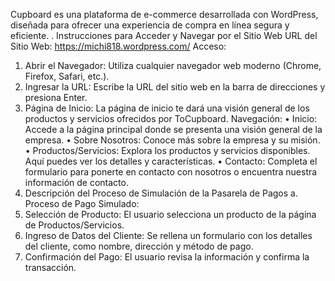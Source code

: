 Cupboard es una plataforma de e-commerce desarrollada con WordPress, diseñada para ofrecer una experiencia de compra en línea segura y eficiente. 
. Instrucciones para Acceder y Navegar por el Sitio Web
URL del Sitio Web: https://michi818.wordpress.com/
Acceso:
1.	Abrir el Navegador: Utiliza cualquier navegador web moderno (Chrome, Firefox, Safari, etc.).
2.	Ingresar la URL: Escribe la URL del sitio web en la barra de direcciones y presiona Enter.
3.	Página de Inicio: La página de inicio te dará una visión general de los productos y servicios ofrecidos por ToCupboard.
Navegación:
•	Inicio: Accede a la página principal donde se presenta una visión general de la empresa.
•	Sobre Nosotros: Conoce más sobre la empresa y su misión.
•	Productos/Servicios: Explora los productos y servicios disponibles. Aquí puedes ver los detalles y características.
•	Contacto: Completa el formulario para ponerte en contacto con nosotros o encuentra nuestra información de contacto.
2. Descripción del Proceso de Simulación de la Pasarela de Pagos
a. Proceso de Pago Simulado:
1.	Selección de Producto: El usuario selecciona un producto de la página de Productos/Servicios.
2.	Ingreso de Datos del Cliente: Se rellena un formulario con los detalles del cliente, como nombre, dirección y método de pago.
3.	Confirmación del Pago: El usuario revisa la información y confirma la transacción.
